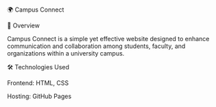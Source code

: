 🌍 Campus Connect

🎯 Overview

Campus Connect is a simple yet effective website designed to enhance communication and collaboration among students, faculty, and organizations within a university campus.

🛠 Technologies Used

Frontend: HTML, CSS

Hosting: GitHub Pages

